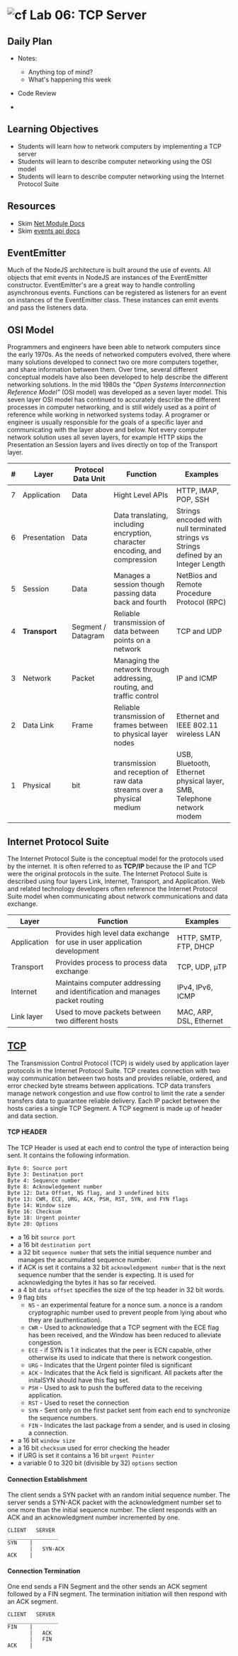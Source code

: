 ![cf](https://i.imgur.com/7v5ASc8.png) Lab 06: TCP Server
======

## Daily Plan
- Notes:
    - Anything top of mind?
    - What's happening this week

- Code Review
-

## Learning Objectives
* Students will learn how to network computers by implementing a TCP server
* Students will learn to describe computer networking using the OSI model
* Students will learn to describe computer networking using the Internet Protocol Suite

## Resources
* Skim [Net Module Docs](https://nodejs.org/api/net.html)
* Skim [events api docs](https://nodejs.org/api/events.html)

## EventEmitter
Much of the NodeJS architecture is built around the use of events. All objects that emit events in NodeJS are instances of the EventEmitter constructor. EventEmitter's are a great way to handle controlling asynchronous events. Functions can be registered as listeners for an event on instances of the EventEmitter class.  These instances can emit events and pass the listeners data.

## OSI Model
Programmers and engineers have been able to network computers since the early 1970s. As the needs of networked computers evolved, there where many solutions developed to connect two ore more computers together, and share information between them. Over time, several different conceptual models have also been developed to help describe the different networking solutions. In the mid 1980s the _"Open Systems Interconnection Reference Model"_ (OSI model) was developed as a seven layer model. This seven layer OSI model has continued to accurately describe the different processes in computer networking, and is still widely used as a point of reference while working in networked systems today. A programer or engineer is usually responsible for the goals of a specific layer and communicating with the layer above and below. Not every computer network solution uses all seven layers, for example HTTP skips the Presentation an Session layers and lives directly on top of the Transport layer.


| # | Layer | Protocol Data Unit | Function | Examples |
| --- | ---- | ----- | ----- | ----- |
| 7 | Application | Data | Hight Level APIs | HTTP, IMAP, POP, SSH |
| 6 | Presentation | Data | Data translating, including encryption, character encoding, and compression | Strings encoded with null terminated strings vs Strings defined by an Integer Length |
| 5 | Session | Data | Manages a session though passing data back and fourth | NetBios and Remote Procedure Protocol (RPC) |
| 4 | **Transport** | Segment / Datagram | Reliable transmission of data between points on a network | TCP and UDP |
| 3 | Network | Packet | Managing the network through addressing, routing, and traffic control | IP and ICMP
| 2 | Data Link | Frame | Reliable transmission of frames between to physical layer nodes | Ethernet and IEEE 802.11 wireless LAN |
| 1 | Physical | bit | transmission and reception of raw data streams over a physical medium | USB, Bluetooth, Ethernet physical layer, SMB, Telephone network modem |

## Internet Protocol Suite
The Internet Protocol Suite is the conceptual model for the protocols used by the internet. It is often referred to as **TCP/IP** because the IP and TCP were the original protocols in the suite. The Internet Protocol Suite is described using four layers Link, Internet, Transport, and Application. Web and related technology developers often reference the Internet Protocol Suite model when communicating about network communications and data exchange.

| Layer | Function | Examples |
| ---- | ---- | ---- |
| Application | Provides high level data exchange for use in user application development |  HTTP, SMTP, FTP, DHCP |
| Transport | Provides process to process data exchange | TCP, UDP, µTP|
| Internet | Maintains computer addressing and identification and manages packet routing | IPv4, IPv6, ICMP |
| Link layer | Used to move packets between two different hosts | MAC, ARP, DSL, Ethernet |

## [TCP](https://www.ietf.org/rfc/rfc793.txt)
The Transmission Control Protocol (TCP) is widely used by application layer protocols in the Internet Protocol Suite. TCP creates connection with two way communication between two hosts and provides reliable, ordered, and error checked byte streams between applications. TCP data transfers manage network congestion and use flow control to limit the rate a sender transfers data to guarantee reliable delivery. Each IP packet between the hosts caries a single TCP Segment. A TCP segment is made up of header and data section.

#### TCP HEADER
The TCP Header is used at each end to control the type of interaction being sent. It contains the following information.
```
Byte 0: Source port
Byte 3: Destination port
Byte 4: Sequence number
Byte 8: Acknowledgement number
Byte 12: Data Offset, NS flag, and 3 undefined bits
Byte 13: CWR, ECE, URG, ACK, PSH, RST, SYN, and FYN flags
Byte 14: Window size
Byte 16: Checksum
Byte 18: Urgent pointer
Byte 20: Options
```
* a 16 bit `source port`
* a 16 bit `destination port`
* a 32 bit `sequence number` that sets the initial sequence number and manages the accumulated sequence number.
* if ACK is set it contains a 32 bit `acknowledgement number` that is the next sequence number that the sender is expecting. It is used for acknowledging the bytes it has so far received.
* a 4 bit `data offset` specifies the size of the tcp header in 32 bit words.
* 9 flag bits
  * `NS` - an experimental feature for a nonce sum. a nonce is a random cryptographic number used to prevent people from lying about who they are (authentication).
  * `CWR` - Used to acknowledge that a TCP segment with the ECE flag has been received, and the Window has been reduced to alleviate congestion.
  * `ECE` - if SYN is 1 it indicates that the peer is ECN capable, other otherwise its used to indicate that there is network congestion.
  * `URG` - Indicates that the Urgent pointer filed is significant
  * `ACK` - Indicates that the Ack field is significant. All packets after the initalSYN should have this flag set.
  * `PSH` - Used to ask to push the buffered data to the receiving application.
  * `RST` - Used to reset the connection
  * `SYN` - Sent only on the first packet sent from each end to synchronize the sequence numbers.
  * `FIN` - Indicates the last package from a sender, and is used in closing a connection.
* a 16 bit `window size`
* a 16 bit `checksum` used for error checking the header
* if URG is set it contains a 16 bit `urgent Pointer`
* a variable 0 to 320 bit (divisible by 32) `options` section

#### Connection Establishment
The client sends a SYN packet with an random initial sequence number. The server sends a SYN-ACK packet with the acknowledgment number set to one more than the initial sequence number. The client responds with an ACK and an acknowledgment number incremented by one.
```
CLIENT   SERVER
________________
SYN    |
       |   SYN-ACK
ACK    |
```

#### Connection Termination
One end sends a FIN Segment and the other sends an ACK segment followed by a FIN segment. The termination initiation will then respond with an ACK segment.
```
CLIENT   SERVER
________________
FIN    |
       |   ACK
       |   FIN
ACK    |
```
